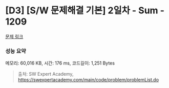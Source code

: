 # [D3] [S/W 문제해결 기본] 2일차 - Sum - 1209 

[문제 링크](https://swexpertacademy.com/main/code/problem/problemDetail.do?contestProbId=AV13_BWKACUCFAYh) 

### 성능 요약

메모리: 60,016 KB, 시간: 176 ms, 코드길이: 1,251 Bytes



> 출처: SW Expert Academy, https://swexpertacademy.com/main/code/problem/problemList.do